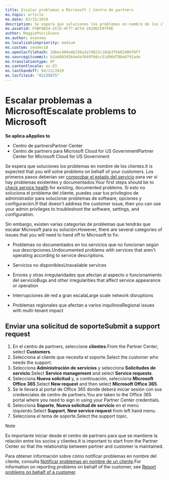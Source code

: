 ```yaml
---
title: Escalar problemas a Microsoft | Centro de partners
ms.topic: article
ms.date: 03/15/2019
description: Se espera que soluciones los problemas en nombre de los clientes. Sin embargo, existen varias categorías de aspectos que debe pasar a Microsoft a solucionar.
ms.assetid: F4BFAB24-2CC6-4F77-AC54-2A29ECE97F0E
author: MaggiePucciEvans
ms.author: evansma
ms.localizationpriority: medium
ms.custom: seodec18
ms.openlocfilehash: 2dbec40da4b230a3a7d822c18ab3fbb02406f0ff
ms.sourcegitcommit: b1ab80345b4e4af649fb8cc51d96d798e0791ade
ms.translationtype: HT
ms.contentlocale: es-ES
ms.lasthandoff: 04/23/2019
ms.locfileid: "62135675"
---
```

# <a name="escalate-problems-to-microsoft"></a><span data-ttu-id="a5dc9-104">Escalar problemas a Microsoft</span><span class="sxs-lookup"><span data-stu-id="a5dc9-104">Escalate problems to Microsoft</span></span>

<span data-ttu-id="a5dc9-105">**Se aplica a**</span><span class="sxs-lookup"><span data-stu-id="a5dc9-105">**Applies to**</span></span>

-  <span data-ttu-id="a5dc9-106">Centro de partners</span><span class="sxs-lookup"><span data-stu-id="a5dc9-106">Partner Center</span></span>
-  <span data-ttu-id="a5dc9-107">Centro de partners para Microsoft Cloud for US Government</span><span class="sxs-lookup"><span data-stu-id="a5dc9-107">Partner Center for Microsoft Cloud for US Government</span></span>


<span data-ttu-id="a5dc9-108">Se espera que soluciones los problemas en nombre de los clientes.</span><span class="sxs-lookup"><span data-stu-id="a5dc9-108">It is expected that you will solve problems on behalf of your customers.</span></span> <span data-ttu-id="a5dc9-109">Los primeros pasos deberían ser [comprobar el estado del servicio](check-service-health.md) para ver si hay problemas existentes y documentados.</span><span class="sxs-lookup"><span data-stu-id="a5dc9-109">Your first steps should be to [check service health](check-service-health.md) for existing, documented problems.</span></span> <span data-ttu-id="a5dc9-110">Si esto no soluciona el problema del cliente, puedes usar tus privilegios de administrador para solucionar problemas de software, opciones y configuración.</span><span class="sxs-lookup"><span data-stu-id="a5dc9-110">If that doesn't address the customer issue, then you can use your admin privileges to troubleshoot the software, settings, and configuration.</span></span>

<span data-ttu-id="a5dc9-111">Sin embargo, existen varias categorías de problemas que tendrás que escalar Microsoft para su solución:</span><span class="sxs-lookup"><span data-stu-id="a5dc9-111">However, there are several categories of issues that you will need to hand off to Microsoft to fix:</span></span>

-   <span data-ttu-id="a5dc9-112">Problemas no documentados en los servicios que no funcionan según sus descripciones.</span><span class="sxs-lookup"><span data-stu-id="a5dc9-112">Undocumented problems with services that aren't operating according to service descriptions.</span></span>

-   <span data-ttu-id="a5dc9-113">Servicios no disponibles</span><span class="sxs-lookup"><span data-stu-id="a5dc9-113">Unavailable services</span></span>

-   <span data-ttu-id="a5dc9-114">Errores y otras irregularidades que afectan al aspecto o funcionamiento del servicio</span><span class="sxs-lookup"><span data-stu-id="a5dc9-114">Bugs and other irregularities that affect service appearance or operation</span></span>

-   <span data-ttu-id="a5dc9-115">Interrupciones de red a gran escala</span><span class="sxs-lookup"><span data-stu-id="a5dc9-115">Large scale network disruptions</span></span>

-   <span data-ttu-id="a5dc9-116">Problemas regionales que afectan a varios inquilinos</span><span class="sxs-lookup"><span data-stu-id="a5dc9-116">Regional issues with multi-tenant impact</span></span>

## <a name="submit-a-support-request"></a><span data-ttu-id="a5dc9-117">Enviar una solicitud de soporte</span><span class="sxs-lookup"><span data-stu-id="a5dc9-117">Submit a support request</span></span>

1. <span data-ttu-id="a5dc9-118">En el centro de partners, seleccione **clientes**.</span><span class="sxs-lookup"><span data-stu-id="a5dc9-118">From the Partner Center, select **Customers**.</span></span>
2. <span data-ttu-id="a5dc9-119">Selecciona al cliente que necesita el soporte.</span><span class="sxs-lookup"><span data-stu-id="a5dc9-119">Select the customer who needs the support.</span></span>
3. <span data-ttu-id="a5dc9-120">Selecciona **Administración de servicios** y selecciona **Solicitudes de servicio**.</span><span class="sxs-lookup"><span data-stu-id="a5dc9-120">Select **Service management** and select **Service requests**.</span></span>
4. <span data-ttu-id="a5dc9-121">Selecciona **Nueva solicitud** y, a continuación, selecciona **Microsoft Office 365**.</span><span class="sxs-lookup"><span data-stu-id="a5dc9-121">Select **New request** and then select **Microsoft Office 365**.</span></span>
5. <span data-ttu-id="a5dc9-122">Se le llevará al portal de Office 365 donde deberá iniciar sesión con sus credenciales de centro de partners.</span><span class="sxs-lookup"><span data-stu-id="a5dc9-122">You are taken to the Office 365 portal where you need to sign in using your Partner Center credentials.</span></span>
6. <span data-ttu-id="a5dc9-123">Selecciona **Soporte**, **Nueva solicitud de servicio** en el menú izquierdo.</span><span class="sxs-lookup"><span data-stu-id="a5dc9-123">Select **Support**, **New service request** from left hand menu.</span></span>
7. <span data-ttu-id="a5dc9-124">Selecciona el tema de soporte.</span><span class="sxs-lookup"><span data-stu-id="a5dc9-124">Select the support topic.</span></span>

>[!NOTE]
><span data-ttu-id="a5dc9-125">Es importante iniciar desde el centro de partners para que se mantiene la relación entre los socios y clientes.</span><span class="sxs-lookup"><span data-stu-id="a5dc9-125">It is important to start from the Partner Center so that the relationship between partner and customer is maintained.</span></span> 


<span data-ttu-id="a5dc9-126">Para obtener información sobre cómo notificar problemas en nombre del cliente, consulta [Notificar problemas en nombre de un cliente](report-problems-on-behalf-of-a-customer.md).</span><span class="sxs-lookup"><span data-stu-id="a5dc9-126">For information on reporting problems on behalf of the customer, see [Report problems on behalf of a customer](report-problems-on-behalf-of-a-customer.md).</span></span>

 

 



